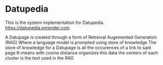# Datupedia
This is the system implementation for Datupedia. 
https://datupedia.onrender.com

A Datupage is created through a form of Retreival Augemented Generation (RAG)
Where a language model is prompted using store of knowledge
The store of knowledge for a Datupage is all the occurences of a link to said page
K-means with cosine distance organizes this data
the centers of each cluster is the text used in the RAG

